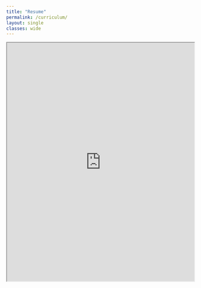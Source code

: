 ```yaml
---
title: "Resume"
permalink: /curriculum/
layout: single
classes: wide
---
```



<iframe src="https://acmdorio.github.io/cv/andre_mendes_cv.pdf/preview" allow="autoplay" style="width:100%;height:640px;">
</iframe>

